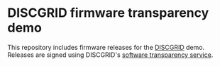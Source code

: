# DISCGRID firmware transparency demo
This repository includes firmware releases for the [DISCGRID](https://excid-io.github.io/discgrid/) demo.
Releases are signed using DISCGRID's [software transparency service](https://staas.excid.io/).
